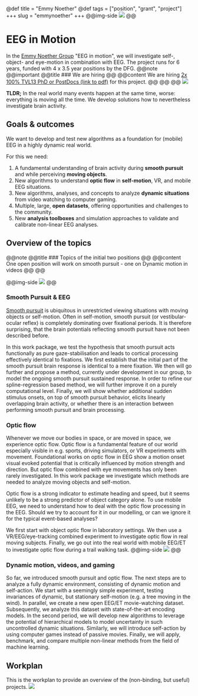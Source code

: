 @def title = "Emmy Noether"
@def tags = ["position", "grant", "project"]
+++
slug = "emmynoether"
+++
@@img-side ![](../assets/img/website_EN_logo.svg) @@
# EEG in Motion



In the [Emmy Noether Group](https://www.dfg.de/de/foerderung/foerdermoeglichkeiten/programme/einzelfoerderung/emmy-noether) "EEG in motion", we will investigate self-, object- and eye-motion in combination with EEG. The project runs for 6 years, funded with 4 x 3.5 year positions by the DFG.
@@note @@important @@title ### We are hiring @@ @@content  We are hiring [2x 100% TVL13 PhD or PostDocs (link to pdf)](../assets/hiring/2024-05-27_emmyNoether.pdf) for this project.  @@ @@ @@
![](../assets/img/website_EN_events.svg)

**TLDR;** In the real world many events happen at the same time, worse: everything is moving all the time. We develop solutions how to nevertheless investigate brain activity.











## Goals & outcomes


We want to develop and test new algorithms as a foundation for (mobile) EEG in a highly dynamic real world.

For this we need:

1. A fundamental understanding of brain activity during **smooth pursuit** and while perceiving **moving objects**.
2. New algorithms to understand **optic flow** in **self-motion**, VR, and mobile EEG situations.
3. New algorithms, analyses, and concepts to analyze **dynamic situations** from video watching to computer gaming.
4. Multiple, large, **open datasets**, offering opportunities and challenges to the community.
5. New **analysis toolboxes** and simulation approaches to validate and calibrate non-linear EEG analyses.




## Overview of the topics

@@note @@title ### Topics of the initial two positions @@ @@content One open position will work on smooth pursuit - one on Dynamic motion in videos @@ @@

@@img-side ![](../assets/img/s-ccs-21.jpg) @@
### Smooth Pursuit & EEG
[Smooth pursuit](https://en.wikipedia.org/wiki/Smooth_pursuit) is ubiquitous in unrestricted viewing situations with moving objects or self-motion. Often in self-motion, smooth pursuit (or vestibular-ocular reflex) is completely dominating over fixational periods. It is therefore surprising, that the brain potentials reflecting smooth pursuit have not been described before.

In this work package, we test the hypothesis that smooth pursuit acts functionally as pure gaze-stabilisation and leads to cortical processing effectively identical to fixations. We first establish that the initial part of the smooth pursuit brain response is identical to a mere fixation. We then will go further and propose a method, currently under development in our group, to model the ongoing smooth pursuit sustained response. In order to refine our spline-regression based method, we will further improve it on a purely computational level. Finally, we will show whether additional sudden stimulus onsets, on top of smooth pursuit behavior, elicits linearly overlapping brain activity, or whether there is an interaction between performing smooth pursuit and brain processing.

### Optic flow

Whenever we move our bodies in space, or are moved in space, we experience optic flow. Optic flow is a fundamental feature of our world especially visible in e.g. sports, driving simulators, or VR experiments with movement. Foundational works on optic flow in EEG show a motion onset visual evoked potential that is critically influenced by motion strength and direction. But optic flow combined with eye movements has only been rarely investigated. In this work package we investigate which methods are needed to analyze moving objects and self-motion.

Optic flow is a strong indicator to estimate heading and speed, but it seems unlikely to be a strong predictor of object category alone. To use mobile EEG, we need to understand how to deal with the optic flow processing in the EEG. Should we try to account for it in our modelling, or can we ignore it for the typical event-based analyses? 

We first start with object optic flow in laboratory settings. We then use a VR/EEG/eye-tracking combined experiment to investigate optic flow in real moving subjects. Finally, we go out into the real world with mobile EEG/ET to investigate optic flow during a trail walking task.
@@img-side ![](../assets/img/s-ccs-18.jpg) @@

### Dynamic motion, videos, and gaming
So far, we introduced smooth pursuit and optic flow. The next steps are to analyze a fully dynamic environment, consisting of dynamic motion and self-action. We start with a seemingly simple experiment, testing invariances of dynamic, but stationary self-motion (e.g. a tree moving in the wind). In parallel, we create a new open EEG/ET movie-watching dataset. Subsequently, we analyze this dataset with state-of-the-art encoding models. In the second period, we will develop new algorithms to leverage the potential of hierarchical models to model uncertainty in such uncontrolled dynamic situations. Similarly, we will introduce self-action by using computer games instead of passive movies. Finally, we will apply, benchmark, and compare multiple non-linear methods from the field of machine learning.


## Workplan
This is the workplan to provide an overview of the (non-binding, but useful) projects.
![](../assets/img/website_EN_gant.svg)

